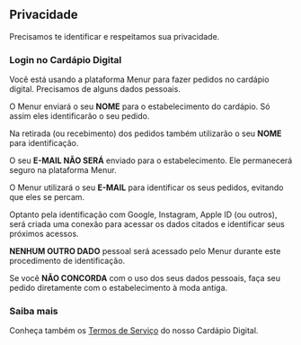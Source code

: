 ## Privacidade

Precisamos te identificar e respeitamos sua privacidade.

### Login no Cardápio Digital

Você está usando a plataforma Menur para fazer pedidos no cardápio digital. Precisamos de alguns dados pessoais.

O Menur enviará o seu **NOME** para o estabelecimento do cardápio. Só assim eles identificarão o seu pedido.

Na retirada (ou recebimento) dos pedidos também utilizarão o seu **NOME** para identificação.

O seu **E-MAIL NÃO SERÁ** enviado para o estabelecimento. Ele permanecerá seguro na plataforma Menur.

O Menur utilizará o seu **E-MAIL** para identificar os seus pedidos, evitando que eles se percam.

Optanto pela identificação com Google, Instagram, Apple ID (ou outros), será criada uma conexão para acessar os dados citados e identificar seus próximos acessos.

**NENHUM OUTRO DADO** pessoal será acessado pelo Menur durante este procedimento de identificação.

Se você **NÃO CONCORDA** com o uso dos seus dados pessoais, faça seu pedido diretamente com o estabelecimento à moda antiga.

### Saiba mais

Conheça também os [Termos de Serviço](../../../termos/cardapio) do nosso Cardápio Digital.
